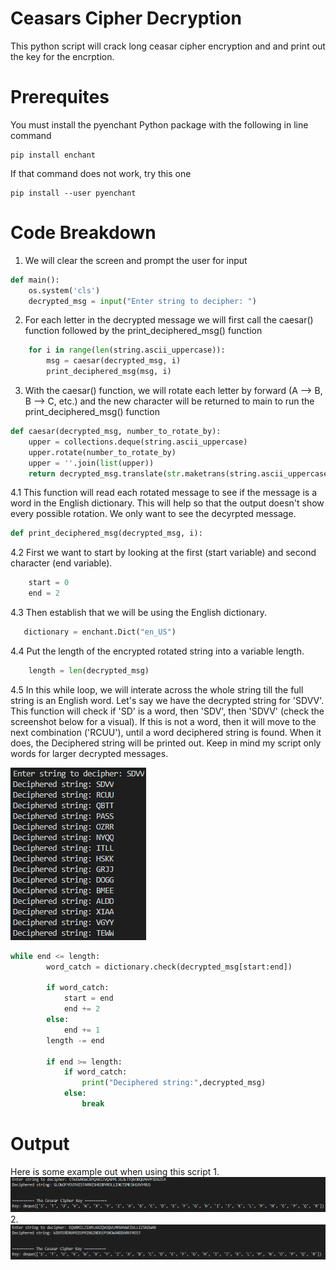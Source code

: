 # Ceasars Cipher Decryption
This python script will crack long ceasar cipher encryption and and print out the key for the encrption.

# Prerequites
You must install the pyenchant Python package with the following in line command
```
pip install enchant

```
If that command does not work, try this one
```
pip install --user pyenchant
```

# Code Breakdown
1. We will clear the screen and prompt the user for input
```python
def main():
    os.system('cls')
    decrypted_msg = input("Enter string to decipher: ")
```
2. For each letter in the decrypted message we will first call the caesar() function followed by the print_deciphered_msg() function
```python
    for i in range(len(string.ascii_uppercase)):
        msg = caesar(decrypted_msg, i)
        print_deciphered_msg(msg, i) 
```
3. With the caesar() function, we will rotate each letter by forward (A --> B, B --> C, etc.) and the new character
will be returned to main to run the print_deciphered_msg() function
```python
def caesar(decrypted_msg, number_to_rotate_by):
    upper = collections.deque(string.ascii_uppercase)
    upper.rotate(number_to_rotate_by)
    upper = ''.join(list(upper))
    return decrypted_msg.translate(str.maketrans(string.ascii_uppercase, upper))
```
4.1 This function will read each rotated message to see if the message is a word in the English dictionary. 
This will help so that the output doesn't show every possible rotation. We only want to see the decyrpted message.
```python
def print_deciphered_msg(decrypted_msg, i):
 ```
 4.2 First we want to start by looking at the first (start variable) and second character (end variable). 
 ```python
     start = 0
     end = 2
 ```
 4.3 Then establish that we will be using the English dictionary.
 ```python
    dictionary = enchant.Dict("en_US")
```
4.4 Put the length of the encrypted rotated string into a variable length.
```python
    length = len(decrypted_msg) 
```
4.5 In this while loop, we will interate across the whole string till the full string is an English word. Let's say we have the
decrypted string for 'SDVV'. This function will check if 'SD' is a word, then 'SDV', then 'SDVV' (check the screenshot below for a visual). If this is not a word, then it will move to the next combination ('RCUU'), until a word deciphered string is found. When it does, the Deciphered string will be printed out. Keep in mind my script only words for larger decrypted messages. 

![alt text](Example1.png)

```python
while end <= length:
        word_catch = dictionary.check(decrypted_msg[start:end])
        
        if word_catch:
            start = end
            end += 2
        else:
            end += 1
        length -= end

        if end >= length:
            if word_catch:
                print("Deciphered string:",decrypted_msg)
            else:
                break
```
# Output
Here is some example out when using this script 
1.
![alt text](Example2.png)
2.
![alt text](Example3.png)
